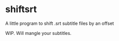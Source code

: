 # shiftsrt

A little program to shift .srt subtitle files by an offset

WIP. Will mangle your subtitles.
